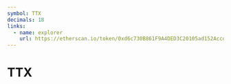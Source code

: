 ```yaml
---
symbol: TTX
decimals: 18
links:
  - name: explorer
    url: https://etherscan.io/token/0xd6c730B861F9A4DED3C20105ad152Accd7621F9b
---
```


# TTX
